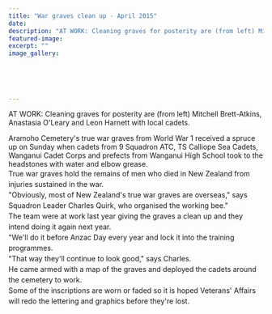 ```yaml
---
title: "War graves clean up - April 2015"
date: 
description: "AT WORK: Cleaning graves for posterity are (from left) Mitchell Brett-Atkins, Anastasia O'Leary and Leon Harnett with local cadets, from the Wanganui Midweek article on 24/4/15..."
featured-image: 
excerpt: ""
image_gallery:
    
    
    
    
    
---
```


<p><span>AT WORK: Cleaning graves for posterity are (from left) Mitchell Brett-Atkins, Anastasia O'Leary and Leon Harnett with local cadets.</span></p>
<p><span>Aramoho Cemetery's true war graves from World War 1 received a spruce up on Sunday when cadets from 9 Squadron ATC, TS Calliope Sea Cadets, Wanganui Cadet Corps and prefects from Wanganui High School took to the headstones with water and elbow grease.<br /></span><span style="line-height: 1.5;">True war graves hold the remains of men who died in New Zealand from injuries sustained in the war.<br /></span><span style="line-height: 1.5;">"Obviously, most of New Zealand's true war graves are overseas," says Squadron Leader Charles Quirk, who organised the working bee."<br /></span><span style="line-height: 1.5;">The team were at work last year giving the graves a clean up and they intend doing it again next year.<br /></span><span style="line-height: 1.5;">"We'll do it before Anzac Day every year and lock it into the training programmes.<br /></span><span style="line-height: 1.5;">"That way they'll continue to look good," says Charles.<br /></span><span style="line-height: 1.5;">He came armed with a map of the graves and deployed the cadets around the cemetery to work.<br /></span><span style="line-height: 1.5;">Some of the inscriptions are worn or faded so it is hoped Veterans' Affairs will redo the lettering and graphics before they're lost.</span></p>

